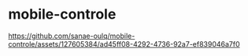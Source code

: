 # mobile-controle



https://github.com/sanae-oulq/mobile-controle/assets/127605384/ad45ff08-4292-4736-92a7-ef839046a7f0

